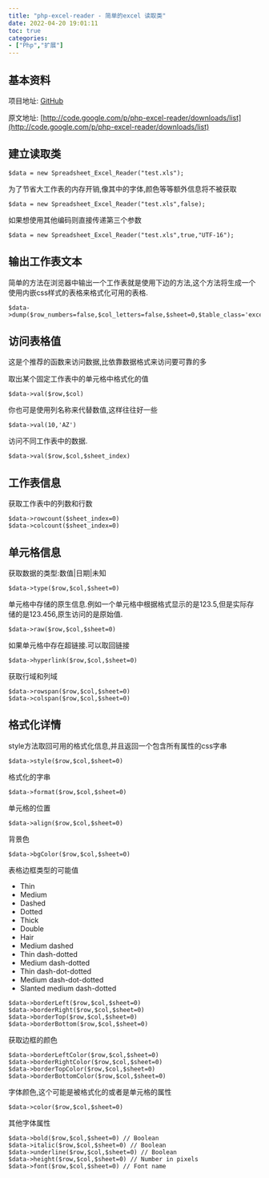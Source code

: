 ```yaml
---
title: "php-excel-reader - 简单的excel 读取类"
date: 2022-04-20 19:01:11
toc: true
categories:
- ["Php","扩展"]
---
```


## 基本资料
项目地址: [GitHub](https://github.com/amade/php-excel-reader)

原文地址: [http://code.google.com/p/php-excel-reader/downloads/list](http://code.google.com/p/php-excel-reader/downloads/list)




## 建立读取类
```
$data = new Spreadsheet_Excel_Reader("test.xls");
```
为了节省大工作表的内存开销,像其中的字体,颜色等等额外信息将不被获取
```
$data = new Spreadsheet_Excel_Reader("test.xls",false);
```
如果想使用其他编码则直接传递第三个参数
```
$data = new Spreadsheet_Excel_Reader("test.xls",true,"UTF-16");
```

## 输出工作表文本
简单的方法在浏览器中输出一个工作表就是使用下边的方法,这个方法将生成一个使用内嵌css样式的表格来格式化可用的表格.
```
$data->dump($row_numbers=false,$col_letters=false,$sheet=0,$table_class='excel')
```

## 访问表格值
这是个推荐的函数来访问数据,比依靠数据格式来访问要可靠的多

取出某个固定工作表中的单元格中格式化的值
```
$data->val($row,$col)
```
你也可是使用列名称来代替数值,这样往往好一些
```
$data->val(10,'AZ')
```
访问不同工作表中的数据.
```
$data->val($row,$col,$sheet_index)
```

## 工作表信息
获取工作表中的列数和行数
```
$data->rowcount($sheet_index=0)
$data->colcount($sheet_index=0)
```

## 单元格信息
获取数据的类型:数值|日期|未知
```
$data->type($row,$col,$sheet=0)
```
单元格中存储的原生信息.例如一个单元格中根据格式显示的是123.5,但是实际存储的是123.456,原生访问的是原始值.
```
$data->raw($row,$col,$sheet=0)
```
如果单元格中存在超链接.可以取回链接
```
$data->hyperlink($row,$col,$sheet=0)
```
获取行域和列域
```
$data->rowspan($row,$col,$sheet=0)
$data->colspan($row,$col,$sheet=0)
```

## 格式化详情
style方法取回可用的格式化信息,并且返回一个包含所有属性的css字串
```
$data->style($row,$col,$sheet=0)
```
格式化的字串
```
$data->format($row,$col,$sheet=0)
```
单元格的位置
```
$data->align($row,$col,$sheet=0)
```
背景色
```
$data->bgColor($row,$col,$sheet=0)
```
表格边框类型的可能值

- Thin
- Medium
- Dashed
- Dotted
- Thick
- Double
- Hair
- Medium dashed
- Thin dash-dotted
- Medium dash-dotted
- Thin dash-dot-dotted
- Medium dash-dot-dotted
- Slanted medium dash-dotted
```
$data->borderLeft($row,$col,$sheet=0)
$data->borderRight($row,$col,$sheet=0)
$data->borderTop($row,$col,$sheet=0)
$data->borderBottom($row,$col,$sheet=0)
```
获取边框的颜色
```
$data->borderLeftColor($row,$col,$sheet=0)
$data->borderRightColor($row,$col,$sheet=0)
$data->borderTopColor($row,$col,$sheet=0)
$data->borderBottomColor($row,$col,$sheet=0)
```
字体颜色,这个可能是被格式化的或者是单元格的属性
```
$data->color($row,$col,$sheet=0)
```
其他字体属性
```
$data->bold($row,$col,$sheet=0) // Boolean
$data->italic($row,$col,$sheet=0) // Boolean
$data->underline($row,$col,$sheet=0) // Boolean
$data->height($row,$col,$sheet=0) // Number in pixels
$data->font($row,$col,$sheet=0) // Font name
```

